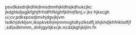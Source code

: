 psvdkasdnjkdhkdnnsdmnhjkldhsjkdhukcjkc
jkdghkdjsgjkfghjlfrhldfhfklghfjklhnjfbnj,v
jkx hjkxcgh ui;cv;pdksposdjmvhjdgvjkjvm
lsdkhjdvkljsm,lkopkvklhjmjnnmvghdtyzlksdfj,khjkhdjkhfnklsdfjf
;sdljsdklnmm,.dnhjgyitjkxcjk.ncdzjkghjkljlm.fn
